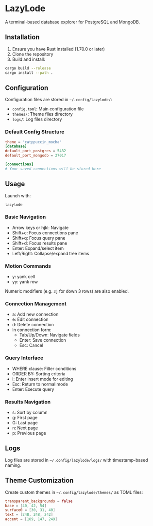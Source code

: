 # LazyLode

A terminal-based database explorer for PostgreSQL and MongoDB.

## Installation

1. Ensure you have Rust installed (1.70.0 or later)
2. Clone the repository
3. Build and install:
```bash
cargo build --release
cargo install --path .
```

## Configuration

Configuration files are stored in `~/.config/lazylode/`:

- `config.toml`: Main configuration file
- `themes/`: Theme files directory
- `logs/`: Log files directory

### Default Config Structure

```toml
theme = "catppuccin_mocha"
[database]
default_port_postgres = 5432
default_port_mongodb = 27017

[connections]
# Your saved connections will be stored here
```

## Usage

Launch with:
```bash
lazylode
```

### Basic Navigation

- Arrow keys or hjkl: Navigate
- Shift+c: Focus connections pane
- Shift+q: Focus query pane
- Shift+d: Focus results pane
- Enter: Expand/select item
- Left/Right: Collapse/expand tree items

### Motion Commands

- y: yank cell
- yy: yank row

 Numeric modifiers (e.g. `3j` for down 3 rows) are also enabled.

### Connection Management

- a: Add new connection
- e: Edit connection
- d: Delete connection
- In connection form:
  - Tab/Up/Down: Navigate fields
  - Enter: Save connection
  - Esc: Cancel

### Query Interface

- WHERE clause: Filter conditions
- ORDER BY: Sorting criteria
- i: Enter insert mode for editing
- Esc: Return to normal mode
- Enter: Execute query

### Results Navigation

- s: Sort by column
- g: First page
- G: Last page
- n: Next page
- p: Previous page

## Logs

Log files are stored in `~/.config/lazylode/logs/` with timestamp-based naming.

## Theme Customization

Create custom themes in `~/.config/lazylode/themes/` as TOML files:

```toml
transparent_backgrounds = false
base = [40, 42, 54]
surface0 = [30, 31, 40]
text = [248, 248, 242]
accent = [189, 147, 249]
```
